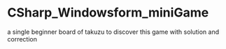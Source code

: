 # CSharp_Windowsform_miniGame
 a single beginner board of takuzu to discover this game with solution and correction
